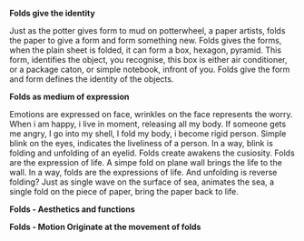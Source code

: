 **Folds give the identity**

Just as the potter gives form to mud on potterwheel, a paper artists, folds the paper to give a form and form something new. Folds gives the forms, when the plain sheet is folded, it can form a box, hexagon, pyramid. This form, identifies the object, you recognise, this box is either air conditioner, or a package caton, or simple notebook, infront of you. Folds give the form and form defines the identity of the objects.

**Folds as medium of expression**

Emotions are expressed on face, wrinkles on the face represents the worry. When i am happy, i live in moment, releasing all my body. If someone gets me angry, I go into my shell, I fold my body, i become rigid person. Simple blink on the eyes, indicates the liveliness of a person. In a way, blink is folding and unfolding of an eyelid. Folds create awakens the cusiosity. Folds are the expression of life. A simpe fold on plane wall brings the life to the wall. In a way, folds are the expressions of life. And unfolding is reverse folding? Just as single wave on the surface of sea, animates the sea, a single fold on the piece of paper, bring the paper back to life.

**Folds - Aesthetics and functions**

**Folds - Motion Originate at the movement of folds**

